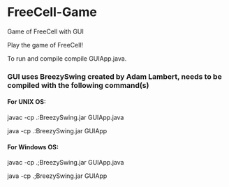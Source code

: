 # FreeCell-Game
Game of FreeCell with GUI

Play the game of FreeCell!

To run and compile compile GUIApp.java.

### GUI uses BreezySwing created by Adam Lambert, needs to be compiled with the following command(s)
#### For UNIX OS: 
javac -cp .:BreezySwing.jar GUIApp.java

java -cp .:BreezySwing.jar GUIApp

#### For Windows OS:
javac -cp .;BreezySwing.jar GUIApp.java

java -cp .;BreezySwing.jar GUIApp
